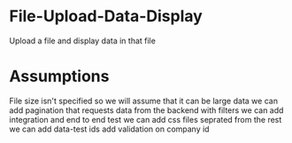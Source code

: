 # File-Upload-Data-Display

Upload a file and display data in that file

# Assumptions

File size isn't specified so we will assume that it can be large data
we can add pagination that requests data from the backend with filters
we can add integration and end to end test
we can add css files seprated from the rest
we can add data-test ids
add validation on company id

